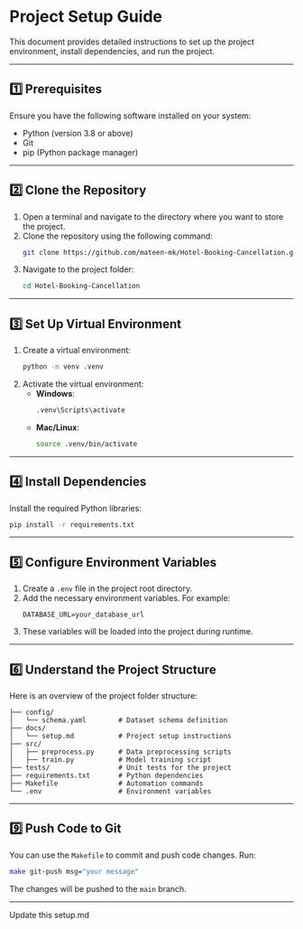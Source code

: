# **Project Setup Guide**

This document provides detailed instructions to set up the project environment, install dependencies, and run the project.

---

## **1️⃣ Prerequisites**

Ensure you have the following software installed on your system:

- Python (version 3.8 or above)
- Git
- pip (Python package manager)

---

## **2️⃣ Clone the Repository**

1. Open a terminal and navigate to the directory where you want to store the project.
2. Clone the repository using the following command:
   ```bash
   git clone https://github.com/mateen-mk/Hotel-Booking-Cancellation.git
   ```
3. Navigate to the project folder:
   ```bash
   cd Hotel-Booking-Cancellation
   ```

---

## **3️⃣ Set Up Virtual Environment**

1. Create a virtual environment:
   ```bash
   python -m venv .venv
   ```
2. Activate the virtual environment:
   - **Windows**:
     ```bash
     .venv\Scripts\activate
     ```
   - **Mac/Linux**:
     ```bash
     source .venv/bin/activate
     ```

---

## **4️⃣ Install Dependencies**

Install the required Python libraries:
```bash
pip install -r requirements.txt
```

---

## **5️⃣ Configure Environment Variables**

1. Create a `.env` file in the project root directory.
2. Add the necessary environment variables. For example:
   ```
   DATABASE_URL=your_database_url
   ```
3. These variables will be loaded into the project during runtime.

---

## **6️⃣ Understand the Project Structure**

Here is an overview of the project folder structure:

```plaintext
├── config/
│   └── schema.yaml        # Dataset schema definition
├── docs/
│   └── setup.md           # Project setup instructions
├── src/
│   ├── preprocess.py      # Data preprocessing scripts
│   ├── train.py           # Model training script
├── tests/                 # Unit tests for the project
├── requirements.txt       # Python dependencies
├── Makefile               # Automation commands
└── .env                   # Environment variables
```

---


## **9️⃣ Push Code to Git**

You can use the `Makefile` to commit and push code changes. Run:
```bash
make git-push msg="your message"
```
The changes will be pushed to the `main` branch.

---




Update this setup.md